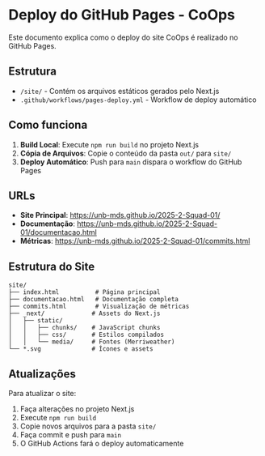 # Deploy do GitHub Pages - CoOps

Este documento explica como o deploy do site CoOps é realizado no GitHub Pages.

## Estrutura

- `/site/` - Contém os arquivos estáticos gerados pelo Next.js
- `.github/workflows/pages-deploy.yml` - Workflow de deploy automático

## Como funciona

1. **Build Local**: Execute `npm run build` no projeto Next.js
2. **Cópia de Arquivos**: Copie o conteúdo da pasta `out/` para `site/`
3. **Deploy Automático**: Push para `main` dispara o workflow do GitHub Pages

## URLs

- **Site Principal**: https://unb-mds.github.io/2025-2-Squad-01/
- **Documentação**: https://unb-mds.github.io/2025-2-Squad-01/documentacao.html
- **Métricas**: https://unb-mds.github.io/2025-2-Squad-01/commits.html

## Estrutura do Site

```
site/
├── index.html          # Página principal
├── documentacao.html   # Documentação completa
├── commits.html        # Visualização de métricas
├── _next/             # Assets do Next.js
│   ├── static/
│   │   ├── chunks/    # JavaScript chunks
│   │   ├── css/       # Estilos compilados
│   │   └── media/     # Fontes (Merriweather)
└── *.svg              # Ícones e assets
```

## Atualizações

Para atualizar o site:

1. Faça alterações no projeto Next.js
2. Execute `npm run build`
3. Copie novos arquivos para a pasta `site/`
4. Faça commit e push para `main`
5. O GitHub Actions fará o deploy automaticamente